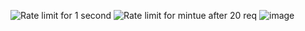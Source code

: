 ![Rate limit for 1 second]([./Rate-limit-for-1-second.png](https://github.com/Pranav2302/repo-Rate-limit-and-Queuing/blob/main/Rate%20limit%20for%201%20second.png?raw=true))
![Rate limit for mintue after 20 req](./Rate-limit-for-mintue-after-20-req.png)
![image](https://github.com/user-attachments/assets/bcd2e818-ec05-420f-beb0-7cda7b334ac3)
